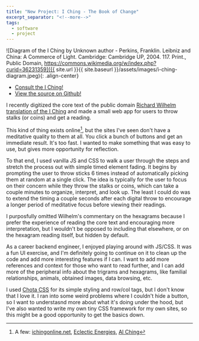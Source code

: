 ```yaml
---
title: "New Project: I Ching - The Book of Change"
excerpt_separator: "<!--more-->"
tags:
  - software
  - project
---
```


![Diagram of the I Ching by Unknown author - Perkins, Franklin. Leibniz and China: A Commerce of Light. Cambridge: Cambridge UP, 2004. 117. Print., Public Domain, https://commons.wikimedia.org/w/index.php?curid=36231359]({{ site.url }}{{ site.baseurl }}/assets/images/i-ching-diagram.jpeg){: .align-center}

* [Consult the I Ching!](https://www.johngerace.com/iching/)
* [View the source on Github!](https://github.com/jgerace/iching)

I recently digitized the core text of the public domain [Richard Wilhelm translation of the I Ching](http://www2.unipr.it/~deyoung/I_Ching_Wilhelm_Translation.html) and made a small web app for users to throw stalks (or coins) and get a reading.

This kind of thing exists online[^1], but the sites I've seen don't have a meditative quality to them at all. You click a bunch of buttons and get an immediate result. It's too fast. I wanted to make something that was easy to use, but gives more opportunity for reflection.

To that end, I used vanilla JS and CSS to walk a user through the steps and stretch the process out with simple timed element fading. It begins by prompting the user to throw sticks 6 times instead of automatically picking them at random at a single click. The idea is typically for the user to focus on their concern while they throw the stalks or coins, which can take a couple minutes to organize, interpret, and look up. The least I could do was to extend the timing a couple seconds after each digital throw to encourage a longer period of meditative focus before viewing their readings.

I purposfully omitted Wilhelm's commentary on the hexagrams because I prefer the experience of reading the core text and encouraging more interpretation, but I wouldn't be opposed to including that elsewhere, or on the hexagram reading itself, but hidden by default.

As a career backend engineer, I enjoyed playing around with JS/CSS. It was a fun UI exercise, and I'm definitely going to continue on it to clean up the code and add more interesting features if I can. I want to add more references and context for those who want to read further, and I can add more of the peripheral info about the trigrams and hexagrams, like familial relationships, animals, obtained images, data browsing, etc.

I used [Chota CSS](https://github.com/jenil/chota) for its simple styling and row/col tags, but I don't know that I love it. I ran into some weird problems where I couldn't hide a button, so I want to understasnd more about what it's doing under the hood, but I've also wanted to write my own tiny CSS framework for my own sites, so this might be a good opportunity to get the basics down.

[^1]: A few: [ichingonline.net](https://www.ichingonline.net), [Eclectic Energies](https://www.eclecticenergies.com/iching/virtualcoins), [AI Ching](https://aiching.app/consult-the-i-ching/)